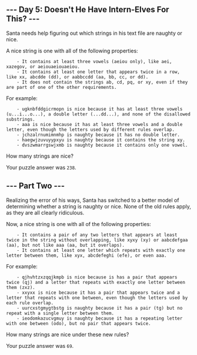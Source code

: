 ## --- Day 5: Doesn't He Have Intern-Elves For This? ---

Santa needs help figuring out which strings in his text file are naughty or nice.

A nice string is one with all of the following properties:

```
    - It contains at least three vowels (aeiou only), like aei, xazegov, or aeiouaeiouaeiou.
    - It contains at least one letter that appears twice in a row, like xx, abcdde (dd), or aabbccdd (aa, bb, cc, or dd).
    - It does not contain the strings ab, cd, pq, or xy, even if they are part of one of the other requirements.
```

For example:

```
    - ugknbfddgicrmopn is nice because it has at least three vowels (u...i...o...), a double letter (...dd...), and none of the disallowed substrings.
    - aaa is nice because it has at least three vowels and a double letter, even though the letters used by different rules overlap.
    - jchzalrnumimnmhp is naughty because it has no double letter.
    - haegwjzuvuyypxyu is naughty because it contains the string xy.
    - dvszwmarrgswjxmb is naughty because it contains only one vowel.
```

How many strings are nice?

Your puzzle answer was `238`.

## --- Part Two ---

Realizing the error of his ways, Santa has switched to a better model of determining whether a string is naughty or nice. None of the old rules apply, as they are all clearly ridiculous.

Now, a nice string is one with all of the following properties:

```
    - It contains a pair of any two letters that appears at least twice in the string without overlapping, like xyxy (xy) or aabcdefgaa (aa), but not like aaa (aa, but it overlaps).
    - It contains at least one letter which repeats with exactly one letter between them, like xyx, abcdefeghi (efe), or even aaa.
```

For example:

```
    - qjhvhtzxzqqjkmpb is nice because is has a pair that appears twice (qj) and a letter that repeats with exactly one letter between them (zxz).
    - xxyxx is nice because it has a pair that appears twice and a letter that repeats with one between, even though the letters used by each rule overlap.
    - uurcxstgmygtbstg is naughty because it has a pair (tg) but no repeat with a single letter between them.
    - ieodomkazucvgmuy is naughty because it has a repeating letter with one between (odo), but no pair that appears twice.
```

How many strings are nice under these new rules?

Your puzzle answer was `69`.
